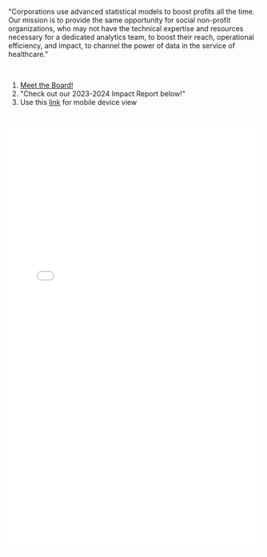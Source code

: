 
"Corporations use advanced statistical models to boost profits all the time. Our mission is to provide the same opportunity for social non-profit organizations, who may not have the technical expertise and resources necessary for a dedicated analytics team, to boost their reach, operational efficiency, and impact, to channel the power of data in the service of healthcare."

<br>

1. [Meet the Board!](https://www.canva.com/design/DAF5g0VdtSc/5E7U24FcHINLOpyQNCxAhQ/view?utm_content=DAF5g0VdtSc&utm_campaign=designshare&utm_medium=link&utm_source=editor)
2. "Check out our 2023-2024 Impact Report below!"
3.   Use this [link](https://drive.google.com/file/d/1dgNpSi_NPetYhZ_3SDsFyGYJ7p_Nuy9Z/view?usp=sharing) for mobile device view

<br>

<embed src="assets/Biokind_23_Impact_Report.pdf" type="application/pdf" width="100%" height="855">


